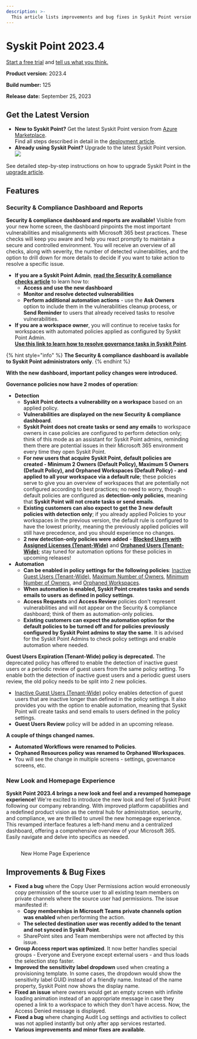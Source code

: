 ```yaml
---
description: >-
  This article lists improvements and bug fixes in Syskit Point version 2023.4
---
```


# Syskit Point 2023.4

[Start a free trial](https://www.syskit.com/products/point/free-trial/) and [tell us what you think.](https://www.syskit.com/company/contact-us/)

**Product version:** 2023.4

**Build number:** 125

**Release date:** September 25, 2023

## Get the Latest Version

* **New to Syskit Point?** Get the latest Syskit Point version from [Azure Marketplace](https://azuremarketplace.microsoft.com/en-us/marketplace/apps/syskitltd.syskit\_point).\
  Find all steps described in detail in the [deployment article](../../set-up-point-data-center/deployment/deploy-syskit-point.md).
* **Already using Syskit Point?** Upgrade to the latest Syskit Point version.\
  [![](https://aka.ms/deploytoazurebutton)](https://portal.azure.com/#create/Microsoft.Template/uri/https%3A%2F%2Fsyskitassetsstorage.blob.core.windows.net%2Fpoint%2FARMTemplates%2FPointUpdateDeploy%2FPointUpdateTemplate.json)

See detailed step-by-step instructions on how to upgrade Syskit Point in the [upgrade article](../../set-up-point-data-center/deployment/upgrade-syskit-point.md).

## Features

### Security & Compliance Dashboard and Reports

**Security & compliance dashboard and reports are available!** Visible from your new home screen, the dashboard pinpoints the most important vulnerabilities and misalignments with Microsoft 365 best practices. These checks will keep you aware and help you react promptly to maintain a secure and controlled environment. You will receive an overview of all checks, along with severity, the number of detected vulnerabilities, and the option to drill down for more details to decide if you want to take action to resolve a specific issue.

* **If you are a Syskit Point Admin**, [**read the Security & compliance checks article**](../../governance-and-automation/security-compliance-checks/security-compliance-checks.md) to learn how to:
  * **Access and use the new dashboard**
  * **Monitor and resolve detected vulnerabilities**
  * **Perform additional automation actions** - use the **Ask Owners** option to include them in the vulnerabilities cleanup process, or **Send Reminder** to users that already received tasks to resolve vulnerabilities.
* **If you are a workspace owner**, you will continue to receive tasks for workspaces with automated policies applied as configured by Syskit Point Admin. \
  [**Use this link to learn how to resolve governance tasks in Syskit Point**](../../point-collaborators/resolve-governance-tasks/my-tasks.md).

{% hint style="info" %}
**The Security & compliance dashboard is available to Syskit Point administrators only**.
{% endhint %}

**With the new dashboard, important policy changes were introduced.**

**Governance policies now have 2 modes of operation**:

* **Detection**
  * **Syskit Point detects a vulnerability on a workspace** based on an applied policy.
  * **Vulnerabilities are displayed on the new Security & compliance dashboard**.
  * **Syskit Point does not create tasks or send any emails** to workspace owners in case policies are configured to perform detection only; think of this mode as an assistant for Syskit Point admins, reminding them there are potential issues in their Microsoft 365 environment every time they open Syskit Point.
  * **For new users that acquire Syskit Point, default policies are created - Minimum 2 Owners (Default Policy), Maximum 5 Owners (Default Policy), and Orphaned Workspaces (Default Policy) - and applied to all your workspace via a default rule**; these policies serve to give you an overview of workspaces that are potentially not configured according to best practices; no need to worry, though - default policies are configured as **detection-only policies**, meaning that **Syskit Point will not create tasks or send emails**.
  * **Existing customers can also expect to get the 3 new default policies with detection only**; if you already applied Policies to your workspaces in the previous version, the default rule is configured to have the lowest priority, meaning the previously applied policies will still have precedence, and you should experience no changes.
  * **2 new detection-only policies were added** - [**Blocked Users with Assigned Licenses (Tenant-Wide)**](../../governance-and-automation/security-compliance-checks/blocked-users-assigned-license.md) and [**Orphaned Users (Tenant-Wide)**](../../governance-and-automation/security-compliance-checks/orphaned-users.md); stay tuned for automation options for these policies in upcoming releases!
* **Automation**
  * **Can be enabled in policy settings for the following policies**: [Inactive Guest Users (Tenant-Wide)](../../governance-and-automation/security-compliance-checks/inactive-guest-users.md), [Maximum Number of Owners](../../governance-and-automation/security-compliance-checks/workspaces-too-many-owners.md), [Minimum Number of Owners](../../governance-and-automation/security-compliance-checks/workspaces-not-enough-owners.md), and [Orphaned Workspaces](../../governance-and-automation/security-compliance-checks/orphaned-workspaces.md).
  * **When automation is enabled, Syskit Point creates tasks and sends emails to users as defined in policy settings**.
  * **Access Requests** and **Access Review** policies don't represent vulnerabilities and will not appear on the Security & compliance dashboard; think of them as automation-only policies.
  * **Existing customers can expect the automation option for the default policies to be turned off and for policies previously configured by Syskit Point admins to stay the same**. It is advised for the Syskit Point Admins to check policy settings and enable automation where needed.

**Guest Users Expiration (Tenant-Wide) policy is deprecated.** The deprecated policy has offered to enable the detection of inactive guest users or a periodic review of guest users from the same policy setting. To enable both the detection of inactive guest users and a periodic guest users review, the old policy needs to be split into 2 new policies.

* [Inactive Guest Users (Tenant-Wide)](../../governance-and-automation/security-compliance-checks/inactive-guest-users.md) policy enables detection of guest users that are inactive longer than defined in the policy settings. It also provides you with the option to enable automation, meaning that Syskit Point will create tasks and send emails to users defined in the policy settings.
* **Guest Users Review** policy will be added in an upcoming release.

**A couple of things changed names.**

* **Automated Workflows were renamed to Policies**.
* **Orphaned Resources policy was renamed to Orphaned Workspaces**.&#x20;
* You will see the change in multiple screens - settings, governance screens, etc.

### New Look and Homepage Experience

**Syskit Point 2023.4 brings a new look and feel and a revamped homepage experience!** We're excited to introduce the new look and feel of Syskit Point following our company rebranding. With improved platform capabilities and a redefined product vision as the central hub for administration, security, and compliance, we are thrilled to unveil the new homepage experience. This revamped interface features a left-hand menu and a centralized dashboard, offering a comprehensive overview of your Microsoft 365. Easily navigate and delve into specifics as needed.

<figure><img src="../../.gitbook/assets/newHomepagev2.gif" alt=""><figcaption><p>New Home Page Experience</p></figcaption></figure>

## Improvements & Bug Fixes

* **Fixed a bug** where the Copy User Permissions action would erroneously copy permission of the source user to all existing team members on private channels where the source user had permissions. The issue manifested if:
  * **Copy memberships in Microsoft Teams private channels option was enabled** when performing the action. 
  * **The selected destination user was recently added to the tenant and not synced in Syskit Point**.
  * SharePoint sites and Team memberships were not affected by this issue.
* **Group Access report was optimized**. It now better handles special groups - Everyone and Everyone except external users - and thus loads the selection step faster.
* **Improved the sensitivity label dropdown** used when creating a provisioning template. In some cases, the dropdown would show the sensitivity label GUID instead of a friendly name. Instead of the name property, Syskit Point now shows the display name.
* **Fixed an issue** where owners would get an empty screen with infinite loading animation instead of an appropriate message in case they opened a link to a workspace to which they don't have access. Now, the Access Denied message is displayed.
* **Fixed a bug** where changing Audit Log settings and activities to collect was not applied instantly but only after app services restarted.
* **Various improvements and minor fixes are available**.



